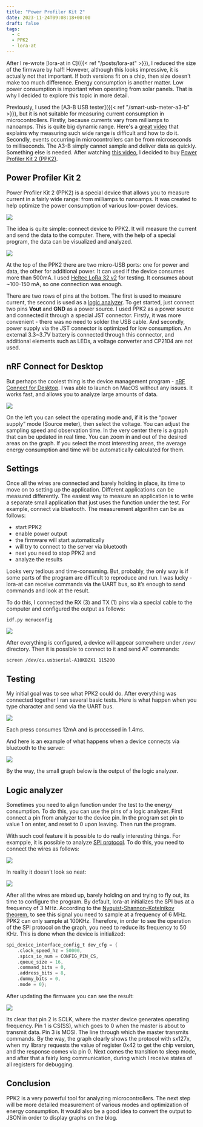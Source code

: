 ```yaml
---
title: "Power Profiler Kit 2"
date: 2023-11-24T09:08:18+00:00
draft: false
tags:
  - c
  - PPK2
  - lora-at
---
```


After I re-wrote [lora-at in C]({{< ref "/posts/lora-at" >}}), I reduced the size of the firmware by half! However, although this looks impressive, it is actually not that important. If both versions fit on a chip, then size doesn't make too much difference. Energy consumption is another matter. Low power consumption is important when operating from solar panels. That is why I decided to explore this topic in more detail.

Previously, I used the [A3-B USB tester]({{< ref "/smart-usb-meter-a3-b" >}}), but it is not suitable for measuring current consumption in microcontrollers. Firstly, because currents vary from milliamps to nanoamps. This is quite big dynamic range. Here's a [great video](https://www.youtube.com/watch?v=LUB8RWzzLWc) that explains why measuring such wide range is difficult and how to do it. Secondly, events occurring in microcontrollers can be from microseconds to milliseconds. The A3-B simply cannot sample and deliver data as quickly. Something else is needed. After watching [this video](https://www.youtube.com/watch?v=LUB8RWzzLWc), I decided to buy [Power Profiler Kit 2 (PPK2)](https://www.nordicsemi.com/Products/Development-hardware/Power-Profiler-Kit-2).

## Power Profiler Kit 2

Power Profiler Kit 2 (PPK2) is a special device that allows you to measure current in a fairly wide range: from milliamps to nanoamps. It was created to help optimize the power consumption of various low-power devices.

![](/img/power-profiler-kit2/PPK2.jpg)

The idea is quite simple: connect device to PPK2. It will measure the current and send the data to the computer. There, with the help of a special program, the data can be visualized and analyzed.

![](/img/power-profiler-kit2/1.jpg)

At the top of the PPK2 there are two micro-USB ports: one for power and data, the other for additional power. It can used if the device consumes more than 500mA. I used [Heltec LoRa 32 v2](https://resource.heltec.cn/download/WiFi_LoRa_32/WIFI_LoRa_32_V2.pdf) for testing. It consumes about ~100-150 mA, so one connection was enough.

There are two rows of pins at the bottom. The first is used to measure current, the second is used as a [logic analyzer](https://en.wikipedia.org/wiki/Logic_analyzer). To get started, just connect two pins **Vout** and **GND** as a power source. I used PPK2 as a power source and connected it through a special JST connector. Firstly, it was more convenient - there was no need to solder the USB cable. And secondly, power supply via the JST connector is optimized for low consumption. An external 3.3~3.7V battery is connected through this connector, and additional elements such as LEDs, a voltage converter and CP2104 are not used.

## nRF Connect for Desktop

But perhaps the coolest thing is the device management program - [nRF Connect for Desktop](https://www.nordicsemi.com/Products/Development-tools/nrf-connect-for-desktop). I was able to launch on MacOS without any issues. It works fast, and allows you to analyze large amounts of data.

![](/img/power-profiler-kit2/2.png)

On the left you can select the operating mode and, if it is the “power supply” mode (Source meter), then select the voltage. You can adjust the sampling speed and observation time. In the very center there is a graph that can be updated in real time. You can zoom in and out of the desired areas on the graph. If you select the most interesting areas, the average energy consumption and time will be automatically calculated for them.

## Settings

Once all the wires are connected and barely holding in place, its time to move on to setting up the application. Different applications can be measured differently. The easiest way to measure an application is to write a separate small application that just uses the function under the test. For example, connect via bluetooth. The measurement algorithm can be as follows:

 * start PPK2
 * enable power output
 * the firmware will start automatically
 * will try to connect to the server via bluetooth
 * next you need to stop PPK2 and
 * analyze the results

Looks very tedious and time-consuming. But, probably, the only way is if some parts of the program are difficult to reproduce and run. I was lucky - lora-at can receive commands via the UART bus, so it’s enough to send commands and look at the result.
 
To do this, I connected the RX (3) and TX (1) pins via a special cable to the computer and configured the output as follows:

```
idf.py menuconfig
```

![](/img/power-profiler-kit2/4.png)

After everything is configured, a device will appear somewhere under ```/dev/``` directory. Then it is possible to connect to it and send AT commands:

```
screen /dev/cu.usbserial-A10KBZX1 115200
```

## Testing

My initial goal was to see what PPK2 could do. After everything was connected together I ran several basic tests. Here is what happen when you type character and send via the UART bus.

![](/img/power-profiler-kit2/5.png)

Each press consumes 12mA and is processed in 1.4ms.

And here is an example of what happens when a device connects via bluetooth to the server:

![](/img/power-profiler-kit2/6.png)

By the way, the small graph below is the output of the logic analyzer.

## Logic analyzer

Sometimes you need to align function under the test to the energy consumption. To do this, you can use the pins of a logic analyzer. First connect a pin from analyzer to the device pin. In the program set pin to value 1 on enter, and reset to 0 upon leaving. Then run the program.

With such cool feature it is possible to do really interesting things. For exampple, it is possible to analyze [SPI protocol](https://en.wikipedia.org/wiki/Serial_Peripheral_Interface). To do this, you need to connect the wires as follows:

![](/img/power-profiler-kit2/7.jpg)

In reality it doesn't look so neat:

![](/img/power-profiler-kit2/IMG_4045.jpg)

After all the wires are mixed up, barely holding on and trying to fly out, its time to configure the program. By default, lora-at initializes the SPI bus at a frequency of 3 MHz. According to the [Nyquist-Shannon-Kotelnikov theorem](https://en.wikipedia.org/wiki/Nyquist–Shannon_sampling_theorem), to see this signal you need to sample at a frequency of 6 MHz. PPK2 can only sample at 100KHz. Therefore, in order to see the operation of the SPI protocol on the graph, you need to reduce its frequency to 50 KHz. This is done when the device is initialized:

```c
spi_device_interface_config_t dev_cfg = {
    .clock_speed_hz = 50000,
    .spics_io_num = CONFIG_PIN_CS,
    .queue_size = 16,
    .command_bits = 0,
    .address_bits = 8,
    .dummy_bits = 0,
    .mode = 0};
```

After updating the firmware you can see the result:

![](/img/power-profiler-kit2/logic-analyzer.png)

Its clear that pin 2 is SCLK, where the master device generates operating frequency. Pin 1 is CS(SS), which goes to 0 when the master is about to transmit data. Pin 3 is MOSI. The line through which the master transmits commands. By the way, the graph clearly shows the protocol with sx127x, when my library requests the value of register 0x42 to get the chip version, and the response comes via pin 0. Next comes the transition to sleep mode, and after that a fairly long communication, during which I receive states of all registers for debugging.

## Conclusion

PPK2 is a very powerful tool for analyzing microcontrollers. The next step will be more detailed measurement of various modes and optimization of energy consumption. It would also be a good idea to convert the output to JSON in order to display graphs on the blog.
